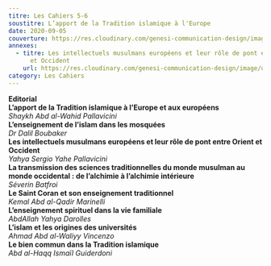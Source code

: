```yaml
---
titre: Les Cahiers 5-6
soustitre: L’apport de la Tradition islamique à l'Europe
date: 2020-09-05
couverture: https://res.cloudinary.com/genesi-communication-design/image/upload/v1606125410/ihei/couvertures/c056_a3ax3d.jpg
annexes:
  - titre: Les intellectuels musulmans européens et leur rôle de pont entre Orient
      et Occident
    url: https://res.cloudinary.com/genesi-communication-design/image/upload/v1606736141/ihei/PDF/Les%20Cahiers/Les%20Cahiers%205-6/Les-intellectuels-musulmans_iypvxh.pdf
category: Les Cahiers
---
```

**Editorial**</br>
**L’apport de la Tradition islamique à l’Europe et aux européens**</br>
*Shaykh Abd al-Wahid Pallavicini*</br>
**L’enseignement de l’islam dans les mosquées**</br>
*Dr Dalil Boubaker*</br>
**Les intellectuels musulmans européens et leur rôle de pont entre Orient et Occident**</br>
*Yahya Sergio Yahe Pallavicini*</br>
**La transmission des sciences traditionnelles du monde musulman au monde occidental&nbsp;: de l’alchimie à l’alchimie intérieure**</br>
*Séverin Batfroi*</br>
**Le Saint Coran et son enseignement traditionnel**</br>
*Kemal Abd al-Qadir Marinelli*</br>
**L’enseignement spirituel dans la vie familiale**</br>
*AbdAllah Yahya Darolles*</br>
**L’islam et les origines des universités**</br>
*Ahmad Abd al-Waliyy Vincenzo*</br>
**Le bien commun dans la Tradition islamique**</br>
*Abd al-Haqq Ismaïl Guiderdoni*</br>